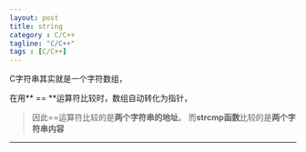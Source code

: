 ```yaml
---
layout: post
title: string   
category : C/C++
tagline: "C/C++"
tags : [C/C++]
---
```




C字符串其实就是一个字符数组，

在用** == **运算符比较时，数组自动转化为指针，

> 因此==运算符比较的是**两个字符串的地址**。
> 而**strcmp函数**比较的是**两个字符串内容**


---
